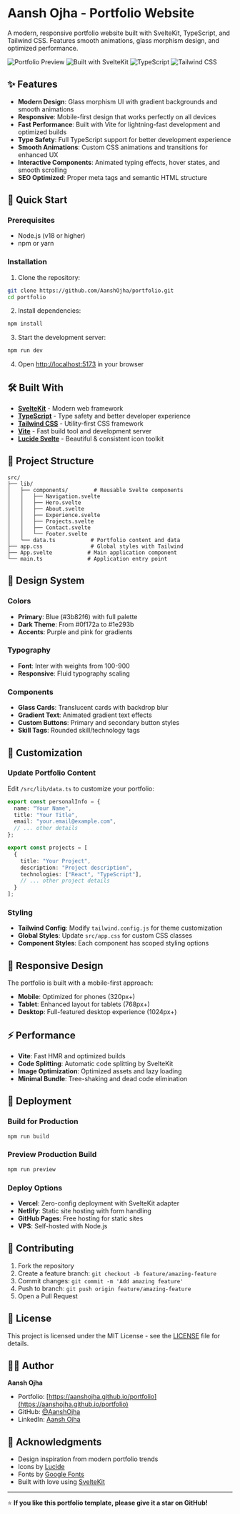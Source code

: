 # Aansh Ojha - Portfolio Website

A modern, responsive portfolio website built with SvelteKit, TypeScript, and Tailwind CSS. Features smooth animations, glass morphism design, and optimized performance.

![Portfolio Preview](https://img.shields.io/badge/Status-Live-brightgreen)
![Built with SvelteKit](https://img.shields.io/badge/SvelteKit-FF3E00?logo=svelte&logoColor=white)
![TypeScript](https://img.shields.io/badge/TypeScript-007ACC?logo=typescript&logoColor=white)
![Tailwind CSS](https://img.shields.io/badge/Tailwind_CSS-38B2AC?logo=tailwind-css&logoColor=white)

## ✨ Features

- **Modern Design**: Glass morphism UI with gradient backgrounds and smooth animations
- **Responsive**: Mobile-first design that works perfectly on all devices
- **Fast Performance**: Built with Vite for lightning-fast development and optimized builds
- **Type Safety**: Full TypeScript support for better development experience
- **Smooth Animations**: Custom CSS animations and transitions for enhanced UX
- **Interactive Components**: Animated typing effects, hover states, and smooth scrolling
- **SEO Optimized**: Proper meta tags and semantic HTML structure

## 🚀 Quick Start

### Prerequisites

- Node.js (v18 or higher)
- npm or yarn

### Installation

1. Clone the repository:
```bash
git clone https://github.com/AanshOjha/portfolio.git
cd portfolio
```

2. Install dependencies:
```bash
npm install
```

3. Start the development server:
```bash
npm run dev
```

4. Open [http://localhost:5173](http://localhost:5173) in your browser

## 🛠️ Built With

- **[SvelteKit](https://kit.svelte.dev/)** - Modern web framework
- **[TypeScript](https://www.typescriptlang.org/)** - Type safety and better developer experience
- **[Tailwind CSS](https://tailwindcss.com/)** - Utility-first CSS framework
- **[Vite](https://vitejs.dev/)** - Fast build tool and development server
- **[Lucide Svelte](https://lucide.dev/)** - Beautiful & consistent icon toolkit

## 📁 Project Structure

```
src/
├── lib/
│   ├── components/        # Reusable Svelte components
│   │   ├── Navigation.svelte
│   │   ├── Hero.svelte
│   │   ├── About.svelte
│   │   ├── Experience.svelte
│   │   ├── Projects.svelte
│   │   ├── Contact.svelte
│   │   └── Footer.svelte
│   └── data.ts           # Portfolio content and data
├── app.css               # Global styles with Tailwind
├── App.svelte           # Main application component
└── main.ts              # Application entry point
```

## 🎨 Design System

### Colors
- **Primary**: Blue (#3b82f6) with full palette
- **Dark Theme**: From #0f172a to #1e293b
- **Accents**: Purple and pink for gradients

### Typography
- **Font**: Inter with weights from 100-900
- **Responsive**: Fluid typography scaling

### Components
- **Glass Cards**: Translucent cards with backdrop blur
- **Gradient Text**: Animated gradient text effects
- **Custom Buttons**: Primary and secondary button styles
- **Skill Tags**: Rounded skill/technology tags

## 📝 Customization

### Update Portfolio Content

Edit `/src/lib/data.ts` to customize your portfolio:

```typescript
export const personalInfo = {
  name: "Your Name",
  title: "Your Title",
  email: "your.email@example.com",
  // ... other details
};

export const projects = [
  {
    title: "Your Project",
    description: "Project description",
    technologies: ["React", "TypeScript"],
    // ... other project details
  }
];
```

### Styling

- **Tailwind Config**: Modify `tailwind.config.js` for theme customization
- **Global Styles**: Update `src/app.css` for custom CSS classes
- **Component Styles**: Each component has scoped styling options

## 📱 Responsive Design

The portfolio is built with a mobile-first approach:
- **Mobile**: Optimized for phones (320px+)
- **Tablet**: Enhanced layout for tablets (768px+)
- **Desktop**: Full-featured desktop experience (1024px+)

## ⚡ Performance

- **Vite**: Fast HMR and optimized builds
- **Code Splitting**: Automatic code splitting by SvelteKit
- **Image Optimization**: Optimized assets and lazy loading
- **Minimal Bundle**: Tree-shaking and dead code elimination

## 🚀 Deployment

### Build for Production

```bash
npm run build
```

### Preview Production Build

```bash
npm run preview
```

### Deploy Options

- **Vercel**: Zero-config deployment with SvelteKit adapter
- **Netlify**: Static site hosting with form handling
- **GitHub Pages**: Free hosting for static sites
- **VPS**: Self-hosted with Node.js

## 🤝 Contributing

1. Fork the repository
2. Create a feature branch: `git checkout -b feature/amazing-feature`
3. Commit changes: `git commit -m 'Add amazing feature'`
4. Push to branch: `git push origin feature/amazing-feature`
5. Open a Pull Request

## 📄 License

This project is licensed under the MIT License - see the [LICENSE](LICENSE) file for details.

## 👨‍💻 Author

**Aansh Ojha**
- Portfolio: [https://aanshojha.github.io/portfolio](https://aanshojha.github.io/portfolio)
- GitHub: [@AanshOjha](https://github.com/AanshOjha)
- LinkedIn: [Aansh Ojha](https://linkedin.com/in/aansh-ojha)

## 🙏 Acknowledgments

- Design inspiration from modern portfolio trends
- Icons by [Lucide](https://lucide.dev/)
- Fonts by [Google Fonts](https://fonts.google.com/)
- Built with love using [SvelteKit](https://kit.svelte.dev/)

---

⭐ **If you like this portfolio template, please give it a star on GitHub!**
